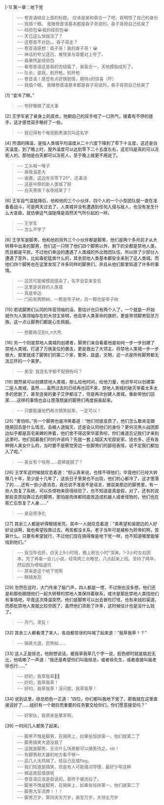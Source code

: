 
[-1] 第一章：地下党
>--- 卷首语结合上面的标题。
应该是昊和昋合一了吧，昋明悟了自己的身份<br>
>--- 我插个眼。
我赌卷首语基本都是昋子哥说的，昋子哥把自己给昊了<br>
>--- 经验包😭我的经验包😭<br>
>--- 天日这么快就没了？<br>
>--- 这卷首不对劲。。昋子哥走？<br>
>--- 卷首语感想：昋子哥！我的昋子哥！😭<br>
>--- 神话的夸父逐日。难怪昊与昋要对上夸了。<br>
>--- 昋果然是经验包<br>
>--- 看卷首语这是昋的完结篇了，昊昋合一，天地模胎成形了。<br>
>--- 队长，是我，别开枪，别开枪<br>
>--- 卷首语！感觉有点好猜剧情，期待z的惊喜（吓）<br>
>--- 我插个眼。
我赌卷首语基本都是昋子哥说的，昋子哥把自己给昊了<br>

[1] “变冷了啊。”
>--- 夸好像搞了波大事<br>

[2] 王学军紧了紧身上的皮衣，他朝自己的双手哈了一口热气，接着有不停的搓手，这才感觉双手略好了一些。
>--- 我记得有个电视剧男演员叫这名字<br>

[4] 所谓的降温，是指人类城平均温度从二十六度下降到了零下十五度，这还是白天温度，到了晚上时，屋外温度可以达到零下二十五度左右，这尼玛是真的可以冻死人的，那怕是白天都可以冻死人，至于晚上就更不用说了。
>--- 工头喊一嗓子<br>
>--- 昼夜温差大<br>
>--- 谢邀，这边冬天零下25°，还凑活<br>
>--- 这是中原的新人类城了呀<br>
>--- 白天黑夜？永夜结束了？<br>

[6] 王军自气温陡降后，他和他的三个小伙伴，四个人的一个小型团队就一直在准备着战斗，可是两天过去了，人类城并没有遭遇到任何入侵与敌人，也没有发生什么大变故，就仿佛这气温陡降是自然天气所引起的一样。
>--- 王学军<br>
>--- 怎么不学了<br>

[8] 王学军是脚男，他和他的另外三个小伙伴都是脚男，他们是两个多月前才从大转移中出来的脚男，他们这一只除了他们四个脚男以外，剩下的全都是禁地人类，而且都是平民，不过他们幸运的遭遇了人类城的外出商团队伍，所以除了少部分人遭遇了意外，比如毒蛇猛兽什么的，其余禁地人类基本都安全来到了这人类城，而他们四个脚男也在这里发现了许多同样的脚男们，并且从他们那里知道了许多的事情。
>--- 这货可能被模因感染了，名字会变来变去<br>
>--- 这里是说昋的人类城<br>
>--- 真是幸运<br>
>--- 门前有两颗树，一颗是枣子树，另一颗也是枣子树<br>

[15] 若说脚男们认同的阵营领袖的话，那估计也只有两个人了，一个就是一开始就作为人类领袖存在的大领主吴明，他高举人类革命的旗帜，更是带领脚男狂杀万族，这一点让脚男们都是心生佩服。
>--- 想要再见到π_π大熊<br>

[16] 另一个则是禁地人类城的创建者，脚男们亲自看着他是如何一步一步创建了禁地人类城，打退了万族圣位的袭击，更是救出了大领主，将禁地人类城一步一步做大，那里就成了脚男们的第二个家，繁荣，昌盛，文明，这一点是所有脚男都无法忘怀的一个美梦。
>--- 昊宝: 我连名字都不配拥有吗？<br>

[18] 既然昊可以创建禁地人类城，那么给他时间，给他力量，他迟早可以创建第二座人类城，虽然……虽然过去的已经再也回不来，禁地人类城的破灭带着太多太多的悲剧了，甚至连昊的妻子艾伊都没了，但是再次创建人类城，重新带他们回家……这样的事情也会让堕落颓废的脚男们再度振奋起来。
>--- 只要能讓他們再次搞笑起來，一定可以！<br>

[25] “害怕呗。”另一个脚男也是冷笑着道：“他们彻底变质了，他们怎么敢肯定跟随昊回去是什么情况，会被人道毁灭，还是会认同他们的身份？更何况黑火战团那边似乎都是高宅美婢的养着，他们舍不得这荣华富贵呗，你们难道忘记我们才来到这里时，他们招募我们时的许诺吗？先就一套上城区大宅邸安家，钱也多，还有各种佣人美女什么的，当时要不是察觉旁边一些脚男们的鄙视表情，说不定我们都加入了呢。”
>--- 美女有个啥用……底裤能脱了？<br>

[26] 王学军这时候就叹息着道：“但认真来说，也怪不得他们，毕竟他们已经大转移几十年，至少是十几年了，这些日子里昊也不出现，他们的心都冷了，这才堕落了的……还有一些小道消息，我也说不准是不是谣言，据说昊那边的脚男里，有一些人恢复了系统，可以杀怪物来获得经验了，也不知道是真是假，对了，还有的说那些变质投靠过去的脚男，那怕是肉体都彻底改造成机器人或者怪物的，他们也在死亡后恢复了人身……”
>--- 昊自带净化<br>

[27] 其余三人都是听得眼镜发亮，其中一人就叹息着道：“真希望和昊那边的人好好谈谈啊，我也希望投靠过去，再苦都没关系，老子当年可是被称为肝帝的啊，苦算什么，只要有希望就行，不过他们现在搞得像是地下党一样，也不知道哪里能够找到他们。”
>--- 我当年也肝，白天上9小时班，晚上刷五小时^深渊，1-3小时左右团本，完了再看一会儿小说，经常两三点睡觉，八点起来上班。坚持了两年，然后因为增幅退坑<br>
>--- 原来是这个地下党啊<br>
>--- 眼镜发亮<br>

[29] 忽然在这时，大门传来了敲门声，四人都是一愣，不过倒也没多想，他们还是和那些跟随他们一起大转移的禁地人类保持着联系，或许是那批禁地人类找他们有事情吧，毕竟这次降温突然，他们是脚男可以出去冒险打怪，也有来钱的渠道，而那批禁地人类就比较穷困了，虽然他们资助了许多，这时候估计也是没什么钱了。
>--- 开门，肃反！<br>

[32] 其余三人都看清了来人，各自都惊讶的叫喊了起来道：“我草我草！？”
>--- 搞笑大道，恐怖如……<br>

[33] 这人正是徐总，他刚想说话，被我草我草几个字一说，脸色顿时就是尴尬无比，他咳嗽了一声道：“我还是希望你们叫我徐总，或者徐先生，或者直接叫我老徐也行……”
>--- 好的，我草我草👌🏻<br>
>--- 好的，我草我草！<br>
>--- 好的，我草我草！没问题，我草我草！<br>

[34] 说到这里，徐总脸色一正道：“四位，你们都叫我地下党了，那我就在这里直接说好了……组织有一个艰巨而重要的任务要交给你们，你们愿意接受吗？”
>--- 好家伙，昋原来是果军啊。<br>

[39] 一时间几人都笑了起来。
>--- 脚男不愧是脚男，在搞笑上，如果张恒排第一，他们就第二了<br>
>--- 脚男搞笑大道没救了<br>
>--- 这就是脚男，无论什么场景都可以搞笑待之，nb！<br>
>--- 有脚男和大雄的地方看不够～<br>
>--- 这几人太鸡贼了，给自己反插flag。<br>
>--- 我们知道是搞笑，但是有人可能强词夺理，最好少写这种<br>
>--- 搁这疯狂插旗呢<br>
>--- 卷首语应该是昋说的。昋终于被洗白了。<br>
>--- 脚男不愧是脚男，在搞笑上，如果张恒排第一，他们就第二了<br>
>--- 脚男大军流弊！！！<br>
>--- 脚男万岁，第四天灾万岁，昊宝万岁，大领主万岁<br>
